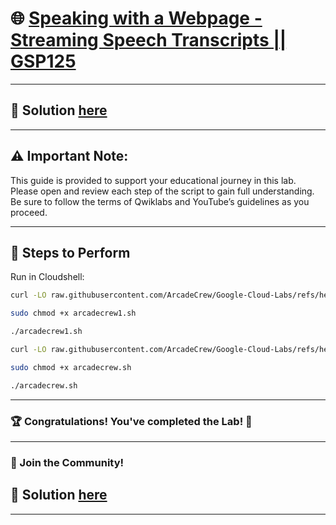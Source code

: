
# 🌐 [Speaking with a Webpage - Streaming Speech Transcripts || GSP125](https://www.cloudskillsboost.google/focuses/676?parent=catalog)

--- 
## 🔑 Solution [here](https://youtu.be/5VZCXNC2Rl0?si=TjX4rYLveC73Sdnp)
---
## ⚠️ **Important Note:**
This guide is provided to support your educational journey in this lab. Please open and review each step of the script to gain full understanding. Be sure to follow the terms of Qwiklabs and YouTube’s guidelines as you proceed.

---

## 🚀 Steps to Perform

Run in Cloudshell:  

```bash
curl -LO raw.githubusercontent.com/ArcadeCrew/Google-Cloud-Labs/refs/heads/main/Speaking%20with%20a%20Webpage%20-%20Streaming%20Speech%20Transcripts/arcadecrew1.sh

sudo chmod +x arcadecrew1.sh

./arcadecrew1.sh
```
```bash
curl -LO raw.githubusercontent.com/ArcadeCrew/Google-Cloud-Labs/refs/heads/main/Speaking%20with%20a%20Webpage%20-%20Streaming%20Speech%20Transcripts/arcadecrew.sh

sudo chmod +x arcadecrew.sh

./arcadecrew.sh
```
---

### 🏆 Congratulations! You've completed the Lab! 🎉

---

### 🤝 Join the Community!

## 🔑 Solution [here](https://youtu.be/5VZCXNC2Rl0?si=TjX4rYLveC73Sdnp)

---
